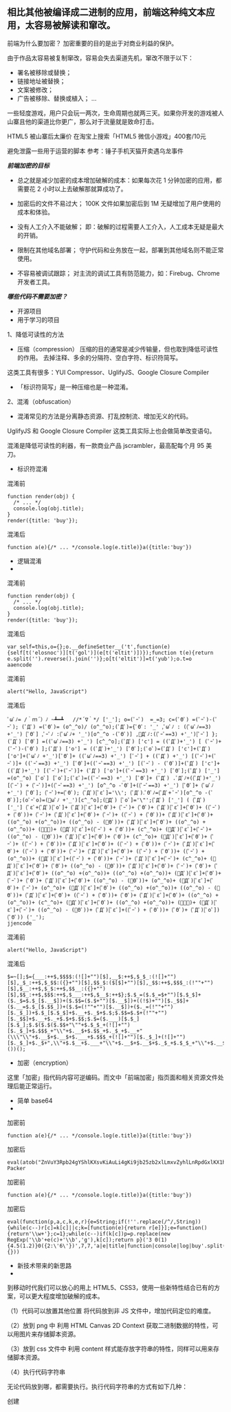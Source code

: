 相比其他被编译成二进制的应用，前端这种纯文本应用，太容易被解读和窜改。
--

前端为什么要加密？
加密重要的目的是出于对商业利益的保护。

由于作品太容易被复制窜改，容易会失去渠道先机，窜改不限于以下：

- 署名被移除或替换；
- 链接地址被替换；
- 文案被修改；
- 广告被移除、替换或植入；
...

一些轻度游戏，用户只会玩一两次，生命周期也就两三天。如果你开发的游戏被人山寨且他的渠道比你更广，那么对于流量就是致命打击。

HTML5 被山寨后太廉价
在淘宝上搜索「HTML5 微信小游戏」400套/10元

避免泄露一些用于运营的脚本
参考：锤子手机天猫开卖遇乌龙事件

***前端加密的目标***

- 总之就是减少加密的成本增加破解的成本：如果每次花 1 分钟加密的应用，都需要花 2 小时以上去破解那就算成功了。

- 加密后的文件不易过大；
100K 文件如果加密后到 1M 无疑增加了用户使用的成本和体验。

- 没有人工介入不能破解；
即：破解的过程需要人工介入，人工成本无疑是最大的开销。

- 限制在其他域名部署；
守护代码和业务放在一起，部署到其他域名则不能正常使用。

- 不容易被调试跟踪；
对主流的调试工具有防范能力，如：Firebug、Chrome 开发者工具。

***哪些代码不需要加密？***

- 开源项目
- 用于学习的项目

1、降低可读性的方法

- 压缩（compression）
压缩的目的通常是减少传输量，但也取到降低可读性的作用。
去掉注释、多余的分隔符、空白字符、标识符简写。

这类工具有很多：YUI Compressor、UglifyJS、Google Closure Compiler

- 「标识符简写」是一种压缩也是一种混淆。


2、混淆（obfuscation）

- 混淆常见的方法是分离静态资源、打乱控制流、增加无义的代码。

UglifyJS 和 Google Closure Compiler 这类工具实际上也会做简单改变语句。

混淆是降低可读性的利器，有一款商业产品 jscrambler，最高配每个月 95 美刀。

- 标识符混淆

混淆前

	function render(obj) {
	  /* ... */
	  console.log(obj.title);
	}
	render({title: 'buy'});
混淆后

	function a(e){/* ... */console.log(e.title)}a({title:'buy'})

- 逻辑混淆
- 
混淆前

	function render(obj) {
	  /* ... */
	  console.log(obj.title);
	}
	render({title: 'buy'});

混淆后

	var self=this,o={};o.__defineSetter__('t',function(e){self[t('elosnoc')][t('gol')](e[t('eltit')])});function t(e){return e.split('').reverse().join('')};o[t('eltit')]=t('yub');o.t=o
	aaencode

混淆前

	alert("Hello, JavaScript")

混淆后

	ﾟωﾟﾉ= /｀ｍ´）ﾉ ~┻━┻   //*´∇｀*/ ['_']; o=(ﾟｰﾟ)  =_=3; c=(ﾟΘﾟ) =(ﾟｰﾟ)-(ﾟｰﾟ); (ﾟДﾟ) =(ﾟΘﾟ)= (o^_^o)/ (o^_^o);(ﾟДﾟ)={ﾟΘﾟ: '_' ,ﾟωﾟﾉ : ((ﾟωﾟﾉ==3) +'_') [ﾟΘﾟ] ,ﾟｰﾟﾉ :(ﾟωﾟﾉ+ '_')[o^_^o -(ﾟΘﾟ)] ,ﾟДﾟﾉ:((ﾟｰﾟ==3) +'_')[ﾟｰﾟ] }; (ﾟДﾟ) [ﾟΘﾟ] =((ﾟωﾟﾉ==3) +'_') [c^_^o];(ﾟДﾟ) ['c'] = ((ﾟДﾟ)+'_') [ (ﾟｰﾟ)+(ﾟｰﾟ)-(ﾟΘﾟ) ];(ﾟДﾟ) ['o'] = ((ﾟДﾟ)+'_') [ﾟΘﾟ];(ﾟoﾟ)=(ﾟДﾟ) ['c']+(ﾟДﾟ) ['o']+(ﾟωﾟﾉ +'_')[ﾟΘﾟ]+ ((ﾟωﾟﾉ==3) +'_') [ﾟｰﾟ] + ((ﾟДﾟ) +'_') [(ﾟｰﾟ)+(ﾟｰﾟ)]+ ((ﾟｰﾟ==3) +'_') [ﾟΘﾟ]+((ﾟｰﾟ==3) +'_') [(ﾟｰﾟ) - (ﾟΘﾟ)]+(ﾟДﾟ) ['c']+((ﾟДﾟ)+'_') [(ﾟｰﾟ)+(ﾟｰﾟ)]+ (ﾟДﾟ) ['o']+((ﾟｰﾟ==3) +'_') [ﾟΘﾟ];(ﾟДﾟ) ['_'] =(o^_^o) [ﾟoﾟ] [ﾟoﾟ];(ﾟεﾟ)=((ﾟｰﾟ==3) +'_') [ﾟΘﾟ]+ (ﾟДﾟ) .ﾟДﾟﾉ+((ﾟДﾟ)+'_') [(ﾟｰﾟ) + (ﾟｰﾟ)]+((ﾟｰﾟ==3) +'_') [o^_^o -ﾟΘﾟ]+((ﾟｰﾟ==3) +'_') [ﾟΘﾟ]+ (ﾟωﾟﾉ +'_') [ﾟΘﾟ]; (ﾟｰﾟ)+=(ﾟΘﾟ); (ﾟДﾟ)[ﾟεﾟ]='\\'; (ﾟДﾟ).ﾟΘﾟﾉ=(ﾟДﾟ+ ﾟｰﾟ)[o^_^o -(ﾟΘﾟ)];(oﾟｰﾟo)=(ﾟωﾟﾉ +'_')[c^_^o];(ﾟДﾟ) [ﾟoﾟ]='\"';(ﾟДﾟ) ['_'] ( (ﾟДﾟ) ['_'] (ﾟεﾟ+(ﾟДﾟ)[ﾟoﾟ]+ (ﾟДﾟ)[ﾟεﾟ]+(ﾟΘﾟ)+ (ﾟｰﾟ)+ (ﾟΘﾟ)+ (ﾟДﾟ)[ﾟεﾟ]+(ﾟΘﾟ)+ ((ﾟｰﾟ) + (ﾟΘﾟ))+ (ﾟｰﾟ)+ (ﾟДﾟ)[ﾟεﾟ]+(ﾟΘﾟ)+ (ﾟｰﾟ)+ ((ﾟｰﾟ) + (ﾟΘﾟ))+ (ﾟДﾟ)[ﾟεﾟ]+(ﾟΘﾟ)+ ((o^_^o) +(o^_^o))+ ((o^_^o) - (ﾟΘﾟ))+ (ﾟДﾟ)[ﾟεﾟ]+(ﾟΘﾟ)+ ((o^_^o) +(o^_^o))+ (ﾟｰﾟ)+ (ﾟДﾟ)[ﾟεﾟ]+((ﾟｰﾟ) + (ﾟΘﾟ))+ (c^_^o)+ (ﾟДﾟ)[ﾟεﾟ]+(ﾟｰﾟ)+ ((o^_^o) - (ﾟΘﾟ))+ (ﾟДﾟ)[ﾟεﾟ]+(ﾟΘﾟ)+ (ﾟΘﾟ)+ (c^_^o)+ (ﾟДﾟ)[ﾟεﾟ]+(ﾟΘﾟ)+ (ﾟｰﾟ)+ ((ﾟｰﾟ) + (ﾟΘﾟ))+ (ﾟДﾟ)[ﾟεﾟ]+(ﾟΘﾟ)+ ((ﾟｰﾟ) + (ﾟΘﾟ))+ (ﾟｰﾟ)+ (ﾟДﾟ)[ﾟεﾟ]+(ﾟΘﾟ)+ ((ﾟｰﾟ) + (ﾟΘﾟ))+ (ﾟｰﾟ)+ (ﾟДﾟ)[ﾟεﾟ]+(ﾟΘﾟ)+ ((ﾟｰﾟ) + (ﾟΘﾟ))+ ((ﾟｰﾟ) + (o^_^o))+ (ﾟДﾟ)[ﾟεﾟ]+((ﾟｰﾟ) + (ﾟΘﾟ))+ (ﾟｰﾟ)+ (ﾟДﾟ)[ﾟεﾟ]+(ﾟｰﾟ)+ (c^_^o)+ (ﾟДﾟ)[ﾟεﾟ]+(ﾟΘﾟ)+ (ﾟΘﾟ)+ ((o^_^o) - (ﾟΘﾟ))+ (ﾟДﾟ)[ﾟεﾟ]+(ﾟΘﾟ)+ (ﾟｰﾟ)+ (ﾟΘﾟ)+ (ﾟДﾟ)[ﾟεﾟ]+(ﾟΘﾟ)+ ((o^_^o) +(o^_^o))+ ((o^_^o) +(o^_^o))+ (ﾟДﾟ)[ﾟεﾟ]+(ﾟΘﾟ)+ (ﾟｰﾟ)+ (ﾟΘﾟ)+ (ﾟДﾟ)[ﾟεﾟ]+(ﾟΘﾟ)+ ((o^_^o) - (ﾟΘﾟ))+ (o^_^o)+ (ﾟДﾟ)[ﾟεﾟ]+(ﾟΘﾟ)+ (ﾟｰﾟ)+ (o^_^o)+ (ﾟДﾟ)[ﾟεﾟ]+(ﾟΘﾟ)+ ((o^_^o) +(o^_^o))+ ((o^_^o) - (ﾟΘﾟ))+ (ﾟДﾟ)[ﾟεﾟ]+(ﾟΘﾟ)+ ((ﾟｰﾟ) + (ﾟΘﾟ))+ (ﾟΘﾟ)+ (ﾟДﾟ)[ﾟεﾟ]+(ﾟΘﾟ)+ ((o^_^o) +(o^_^o))+ (c^_^o)+ (ﾟДﾟ)[ﾟεﾟ]+(ﾟΘﾟ)+ ((o^_^o) +(o^_^o))+ (ﾟｰﾟ)+ (ﾟДﾟ)[ﾟεﾟ]+(ﾟｰﾟ)+ ((o^_^o) - (ﾟΘﾟ))+ (ﾟДﾟ)[ﾟεﾟ]+((ﾟｰﾟ) + (ﾟΘﾟ))+ (ﾟΘﾟ)+ (ﾟДﾟ)[ﾟoﾟ]) (ﾟΘﾟ)) ('_');
	jjencode

混淆前

	alert("Hello, JavaScript")
混淆后

	$=~[];$={___:++$,$$$$:(![]+"")[$],__$:++$,$_$_:(![]+"")[$],_$_:++$,$_$$:({}+"")[$],$$_$:($[$]+"")[$],_$$:++$,$$$_:(!""+"")[$],$__:++$,$_$:++$,$$__:({}+"")[$],$$_:++$,$$$:++$,$___:++$,$__$:++$};$.$_=($.$_=$+"")[$.$_$]+($._$=$.$_[$.__$])+($.$$=($.$+"")[$.__$])+((!$)+"")[$._$$]+($.__=$.$_[$.$$_])+($.$=(!""+"")[$.__$])+($._=(!""+"")[$._$_])+$.$_[$.$_$]+$.__+$._$+$.$;$.$$=$.$+(!""+"")[$._$$]+$.__+$._+$.$+$.$$;$.$=($.___)[$.$_][$.$_];$.$($.$($.$$+"\""+$.$_$_+(![]+"")[$._$_]+$.$$$_+"\\"+$.__$+$.$$_+$._$_+$.__+"(\\\"\\"+$.__$+$.__$+$.___+$.$$$_+(![]+"")[$._$_]+(![]+"")[$._$_]+$._$+",\\"+$.$__+$.___+"\\"+$.__$+$.__$+$._$_+$.$_$_+"\\"+$.__$+$.$$_+$.$$_+$.$_$_+"\\"+$.__$+$._$_+$._$$+$.$$__+"\\"+$.__$+$.$$_+$._$_+"\\"+$.__$+$.$_$+$.__$+"\\"+$.__$+$.$$_+$.___+$.__+"\\\"\\"+$.$__+$.___+")"+"\"")())();

- 加密（encryption）

这里「加密」指代码内容可逆编码。而文中「前端加密」指页面和相关资源文件处理后能正常运行。

- 简单 base64
- 
加密前

	function a(e){/* ... */console.log(e.title)}a({title:'buy'})

加密后

	eval(atob("ZnVuY3Rpb24gYShlKXsvKiAuLi4gKi9jb25zb2xlLmxvZyhlLnRpdGxlKX1hKHt0aXRsZTonYnV5J30p"));
	Packer

加密前

	function a(e){/* ... */console.log(e.title)}a({title:'buy'})
加密后

	eval(function(p,a,c,k,e,r){e=String;if(!''.replace(/^/,String)){while(c--)r[c]=k[c]||c;k=[function(e){return r[e]}];e=function(){return'\\w+'};c=1};while(c--)if(k[c])p=p.replace(new RegExp('\\b'+e(c)+'\\b','g'),k[c]);return p}('3 0(1){4.5(1.2)}0({2:\'6\'})',7,7,'a|e|title|function|console|log|buy'.split('|'),0,{}))

- 新技术带来的新思路
- 
到移动时代我们可以放心的用上 HTML5、CSS3，使用一些新特性结合已有的方案，可以更大程度增加破解的成本。

（1）代码可以放置其他位置
将代码放到非 JS 文件中，增加代码定位的难度。

（2）放到 png 中
利用 HTML Canvas 2D Context 获取二进制数据的特性，可以用图片来存储脚本资源。

（3）放到 css 文件中
利用 content 样式能存放字符串的特性，同样可以用来存储脚本资源。

（4）执行代码字符串

无论代码放到哪，都需要执行。执行代码字符串的方式有如下几种：

创建 <script> 执行
	var script = document.createElement('script');
	script.src = 'data:application/javascript,console.log("Hello%20world!"))';
	document.querySelector('script').parentNode.appendChild(script);
调用 setTimeout() / setInterval() 执行
	setTimeout('console.log("Hello world!")', 0);
创建 new Function() 执行
	new Function('console.log("Hello world!")')();
使用 Worker 执行
	var URL = window.URL || window.webkitURL;
	var Blob = window.Blob || window.webkitBlob;
	var blobURL = URL.createObjectURL(
	    new Blob(['console.log("Hello World!")'], {type: 'application/javascript'})
	);
	new Worker(blobURL);
	URL.revokeObjectURL(blobURL);
使用 DOM 事件执行
	var div = document.createElement('div');
	div.innerHTML = "<img src=! onerror=\"console.log('Hello world!')\">";

location 赋值 javascript 协议的链接

	location = 'javascript:console.log("Hello world!");';

- 如何防止代码执行被截获

比想象的难太多

（1）截获 eval() / new Function() 的示例代码
	eval = function() {
	  console.log('eval', JSON.stringify(arguments));
	};
	
	eval('console.log("Hello world!")');
	
	Function = function() {
	  console.log('Function', JSON.stringify(arguments));
	  return function() {};
	};
	
	new Function('console.log("Hello world!")')();
（2）还以为用字面量就妥妥了。o(╯□╰)o 后来发现是杯具的
	(function(){}).constructor('console.log("Hello world!")')()
（3）截获 constructor 的示例代码
	Function.prototype.__defineGetter__('constructor', function () {
	    return function () {
	        console.log('constructor', JSON.stringify(arguments));
	    };
	});
	(function() {}).constructor('console.log("Hello world!")');
（4）目前能想到的是判断 eval 是否被重定向

示例，如果 eval 被重定向 z 变量不会被泄露

	(function(x){
	    var z = 'console.log("Hello world!")';
	    eval('function x(){eval(z)}');
	    x();
	})(function() { /* ... */ });

（5）防止开发者工具

再复杂的前端加密也难对付调试工具的跟踪分析。

那么如何判断浏览器是否开启控制台？

这个问题由 @EtherDream 提供了目前最完美的解决方案。
详情参考：Find out whether Chrome console is open?

（1）判断如果控制台开启则堵塞 Javascript 执行

	while(1){} // 卡死

- 混合加密

单个方法总是容易被破解，但组合起来千变万化就不那么容易了！破解成本显然指数增长。

嵌套加密
「C 方法加密
  「A 方法加密
   ...
   」
   ...
  「B 方法加密
   ...
   」
 」
随机加密
「随机方法加密
  「随机方法加密
   ...
   」
   ...
  「随机方法加密
   ...
   」
 」

- 实际案例
这里要安利两下：

我和小伙伴们开发的剪纸游戏 天天爱剪纸，用到了混合加密，你可以尝试破解挑战一下。（已被 @前端农民工 扒了）

独立开发的代码预处理工具 jdists，非常适合用来做混合加密。

参考：jdists 混合加密示例

- 更有力的防范
- 
很难做到 100% 防止逆向工程，只是增加一些破解的成本。

使用专属素材
修改素材也就是要做同一套素材，这个其实不比修改代码容易到哪去。

不是单一的前端应用，依赖服务端的存储
前端容易破解，后端却不容易，物理上就隔离了。

更好的产品和服务，更快的迭代
再怎么山寨也山寨不了精髓